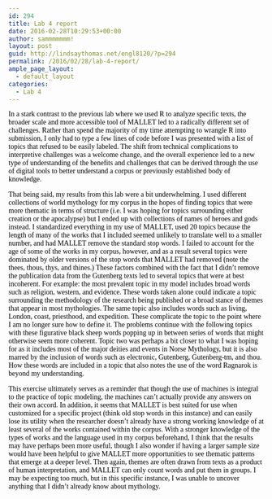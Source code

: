 ```yaml
---
id: 294
title: Lab 4 report
date: 2016-02-28T10:29:53+00:00
author: sammmmmmm!
layout: post
guid: http://lindsaythomas.net/engl8120/?p=294
permalink: /2016/02/28/lab-4-report/
ample_page_layout:
  - default_layout
categories:
  - Lab 4
---
```

<span style="color: #000000;font-family: Calibri">In a stark contrast to the previous lab where we used R to analyze specific texts, the broader scale and more accessible tool of MALLET led to a radically different set of challenges. Rather than spend the majority of my time attempting to wrangle R into submission, I only had to type a few lines of code before I was presented with a list of topics that refused to be easily labeled. The shift from technical complications to interpretive challenges was a welcome change, and the overall experience led to a new type of understanding of the benefits and challenges that can be derived through the use of digital tools to better understand a corpus or previously established body of knowledge. </span>

<span style="color: #000000;font-family: Calibri">That being said, my results from this lab were a bit underwhelming. I used different collections of world mythology for my corpus in the hopes of finding topics that were more thematic in terms of structure (i.e. I was hoping for topics surrounding either creation or the apocalypse) but I ended up with collections of names of heroes and gods instead. I standardized everything in my use of MALLET, used 20 topics because the length of many of the works that I included seemed unlikely to translate well to a smaller number, and had MALLET remove the standard stop words. I failed to account for the age of some of the works in my corpus, however, and as a result several topics were dominated by older versions of the stop words that MALLET had removed (note the thees, thous, thys, and thines.) These factors combined with the fact that I didn’t remove the publication data from the Gutenberg texts led to several topics that were at best incoherent. For example: the most prevalent topic in my model includes broad words such as religion, western, and evidence. These words taken alone could indicate a topic surrounding the methodology of the research being published or a broad stance of themes that appear in most mythologies. The same topic also includes words such as living, London, coast, priesthood, and expedition. These complicate the topic to the point where I am no longer sure how to define it. The problems continue with the following topics with these figurative black sheep words popping up in between series of words that might otherwise seem more coherent. Topic two was perhaps a bit closer to what I was hoping for as it includes most of the major deities and events in Norse Mythology, but it is also marred by the inclusion of words such as electronic, Gutenberg, Gutenberg-tm, and thou. How these words are included in a topic that also notes the use of the word Ragnarok is beyond my understanding.</span>

<span style="color: #000000;font-family: Calibri">This exercise ultimately serves as a reminder that though the use of machines is integral to the practice of topic modeling, the machines can’t actually provide any answers on their own accord. In addition, it seems that MALLET is best suited for use when customized for a specific project (think old stop words in this instance) and can easily lose its utility when the researcher doesn’t already have a strong working knowledge of at least several of the works contained within the corpus. With a stronger knowledge of the types of works and the language used in my corpus beforehand, I think that the results may have perhaps been more useful, though I also wonder if having a larger sample size would have been helpful to give MALLET more opportunities to see thematic patterns that emerge at a deeper level. Then again, themes are often drawn from texts as a product of human interpretation, and MALLET can only count words and put them in groups. I may be expecting too much, but in this specific instance, I was unable to uncover anything that I didn’t already know about mythology.</span>